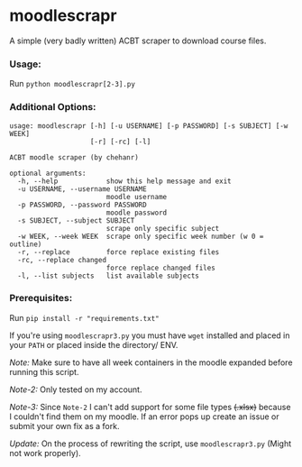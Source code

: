 # moodlescrapr
A simple (very badly written) ACBT scraper to download course files. 

### Usage: 
Run `python moodlescrapr[2-3].py` 

### Additional Options:
    usage: moodlescrapr [-h] [-u USERNAME] [-p PASSWORD] [-s SUBJECT] [-w WEEK]
                        [-r] [-rc] [-l]
    
    ACBT moodle scraper (by chehanr)
    
    optional arguments:
      -h, --help            show this help message and exit
      -u USERNAME, --username USERNAME
                            moodle username
      -p PASSWORD, --password PASSWORD
                            moodle password
      -s SUBJECT, --subject SUBJECT
                            scrape only specific subject
      -w WEEK, --week WEEK  scrape only specific week number (w 0 = outline)
      -r, --replace         force replace existing files
      -rc, --replace changed
                            force replace changed files
      -l, --list subjects   list available subjects

### Prerequisites: 
Run `pip install -r "requirements.txt"` 

If you're using `moodlescrapr3.py` you must have `wget` installed and placed in your `PATH` or placed inside the directory/ ENV. 

 *Note:*  Make sure to have all week containers in the moodle expanded before running this script. 

 *Note-2:*  Only tested on my account.

 *Note-3:*  Since `Note-2` I can't add support for some file types ~~(.xlsx)~~ because I couldn't find them on my moodle. If an error pops up create an issue or submit your own fix as a fork.  

 *Update:*  On the process of rewriting the script, use `moodlescrapr3.py` (Might not work properly). 